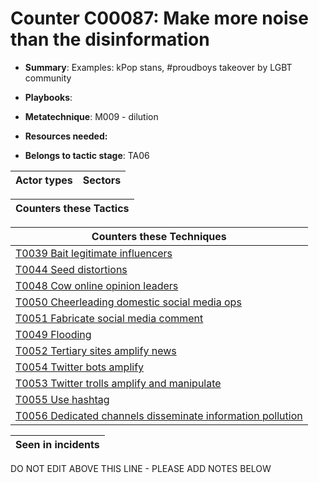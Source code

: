 # Counter C00087: Make more noise than the disinformation

* **Summary**: Examples: kPop stans, #proudboys takeover by LGBT community

* **Playbooks**: 

* **Metatechnique**: M009 - dilution

* **Resources needed:** 

* **Belongs to tactic stage**: TA06


| Actor types | Sectors |
| ----------- | ------- |



| Counters these Tactics |
| ---------------------- |



| Counters these Techniques |
| ------------------------- |
| [T0039 Bait legitimate influencers](../techniques/T0039.md) |
| [T0044 Seed distortions](../techniques/T0044.md) |
| [T0048 Cow online opinion leaders](../techniques/T0048.md) |
| [T0050 Cheerleading domestic social media ops](../techniques/T0050.md) |
| [T0051 Fabricate social media comment](../techniques/T0051.md) |
| [T0049 Flooding](../techniques/T0049.md) |
| [T0052 Tertiary sites amplify news](../techniques/T0052.md) |
| [T0054 Twitter bots amplify](../techniques/T0054.md) |
| [T0053 Twitter trolls amplify and manipulate](../techniques/T0053.md) |
| [T0055 Use hashtag](../techniques/T0055.md) |
| [T0056 Dedicated channels disseminate information pollution](../techniques/T0056.md) |



| Seen in incidents |
| ----------------- |


DO NOT EDIT ABOVE THIS LINE - PLEASE ADD NOTES BELOW